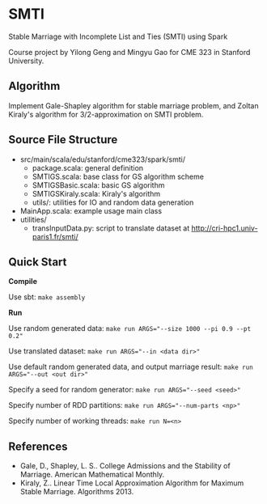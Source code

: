 # SMTI
Stable Marriage with Incomplete List and Ties (SMTI) using Spark

Course project by Yilong Geng and Mingyu Gao for CME 323 in Stanford
University.

Algorithm
---------
Implement Gale-Shapley algorithm for stable marriage problem, and Zoltan
Kiraly's algorithm for 3/2-approximation on SMTI problem.

Source File Structure
---------------------
- src/main/scala/edu/stanford/cme323/spark/smti/
    - package.scala: general definition
    - SMTIGS.scala: base class for GS algorithm scheme
    - SMTIGSBasic.scala: basic GS algorithm
    - SMTIGSKiraly.scala: Kiraly's algorithm
    - utils/: utilities for IO and random data generation
- MainApp.scala: example usage main class
- utilities/
    - transInputData.py: script to translate dataset at http://cri-hpc1.univ-paris1.fr/smti/

Quick Start
-----------
**Compile**

Use sbt:
`make assembly`

**Run**

Use random generated data:
`make run ARGS="--size 1000 --pi 0.9 --pt 0.2"`

Use translated dataset:
`make run ARGS="--in <data dir>"`

Use default random generated data, and output marriage result:
`make run ARGS="--out <out dir>"`

Specify a seed for random generator:
`make run ARGS="--seed <seed>"`

Specify number of RDD partitions:
`make run ARGS="--num-parts <np>"`

Specify number of working threads:
`make run N=<n>`

References
----------
- Gale, D., Shapley, L. S.. College Admissions and the Stability of Marriage.
American Mathematical Monthly.
- Kiraly, Z.. Linear Time Local Approximation Algorithm for Maximum Stable
Marriage.  Algorithms 2013.

